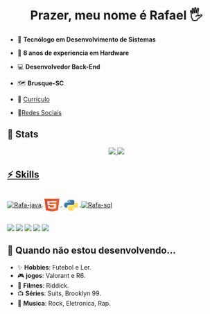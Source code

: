 <h1 align="center">
  Prazer, meu nome é Rafael 🖐️
</h1>

- 📄 **Tecnólogo em  Desenvolvimento de Sistemas**

- 📄 **8 anos de experiencia em Hardware**

- 💻 **Desenvolvedor Back-End** 

- 🗺️ **Brusque-SC** 
 
 
- 📝 [Currículo](https://linktr.ee/rafapsantos)

- 📝[Redes Sociais](https://linktr.ee/rafapsantos)


##

<h2>📃 Stats</h2>

<div align="center">
  <a href="https://github.com/rafaelsantos01">
  <img height="150em" src="https://github-readme-stats.vercel.app/api?username=rafaelsantos01&show_icons=true&theme=dark&include_all_commits=true&count_private=true"style="max-width: 100%;"/>
  <img height="150em" src="https://github-readme-stats.vercel.app/api/top-langs/?username=rafaelsantos01&layout=compact&langs_count=7&theme=dark" style="max-width: 100%;"/>
</div>
  
  ##
 <h2>⚡ Skills</h2> 
<div style="display: inline_block"><br>
   <img align="center" alt="Rafa-java" height="30" width="40" img src="https://cdn.jsdelivr.net/gh/devicons/devicon/icons/java/java-original.svg">
  <img align="center" alt="Rafa-HTML" height="30" width="40" src="https://raw.githubusercontent.com/devicons/devicon/master/icons/html5/html5-original.svg">
  <img align="center" alt="Rafa-Python" height="30" width="40" src="https://raw.githubusercontent.com/devicons/devicon/master/icons/python/python-original.svg">
  <img align="center" alt="Rafa-sql" height="30" width="40" img src="https://icongr.am/devicon/mysql-original.svg?size=148&color=fffafa" />

</div>
  
  ##
 
<div> 
  <a href="https://www.instagram.com/fk.rafasantos/" target="_blank"><img src="https://img.shields.io/badge/-Instagram-%23E4405F?style=for-the-badge&logo=instagram&logoColor=white" target="_blank"></a>
 	<a href="https://www.twitch.tv/brucecda" target="_blank"><img src="https://img.shields.io/badge/Twitch-9146FF?style=for-the-badge&logo=twitch&logoColor=white" target="_blank"></a>
 <a href="https://discord.gg/9yNYaxvDwg" target="_blank"><img src="https://img.shields.io/badge/Discord-7289DA?style=for-the-badge&logo=discord&logoColor=white" target="_blank"></a> 
  <a href = "mailto:rafinhapsantos50@gmail.com"><img src="https://img.shields.io/badge/-Gmail-%23333?style=for-the-badge&logo=gmail&logoColor=white" target="_blank"></a>
  <a href="https://www.linkedin.com/in/rafael-santos-308493143/" target="_blank"><img src="https://img.shields.io/badge/-LinkedIn-%230077B5?style=for-the-badge&logo=linkedin&logoColor=white" target="_blank"></a> 

</div>

##
 <h2> 🧔 Quando não estou desenvolvendo... </h2>

- ✨ **Hobbies**: Futebol e Ler.
- 🎮 **jogos**: Valorant e R6. 
- 🎥 **Filmes**: Riddick.
- 📺 **Séries**: Suits, Brooklyn 99.
- 🎵 **Musica**: Rock, Eletronica, Rap.
  
